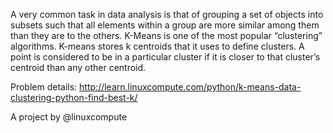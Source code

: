 A very common task in data analysis is that of grouping a set of objects into subsets such that all elements within a group are more similar among them than they are to the others. K-Means is one of the most popular “clustering” algorithms. K-means stores k centroids that it uses to define clusters. A point is considered to be in a particular cluster if it is closer to that cluster’s centroid than any other centroid.

Problem details: http://learn.linuxcompute.com/python/k-means-data-clustering-python-find-best-k/

A project by @linuxcompute

